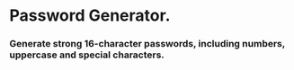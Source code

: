 # Password Generator.

### Generate strong 16-character passwords, including numbers, uppercase and special characters.
